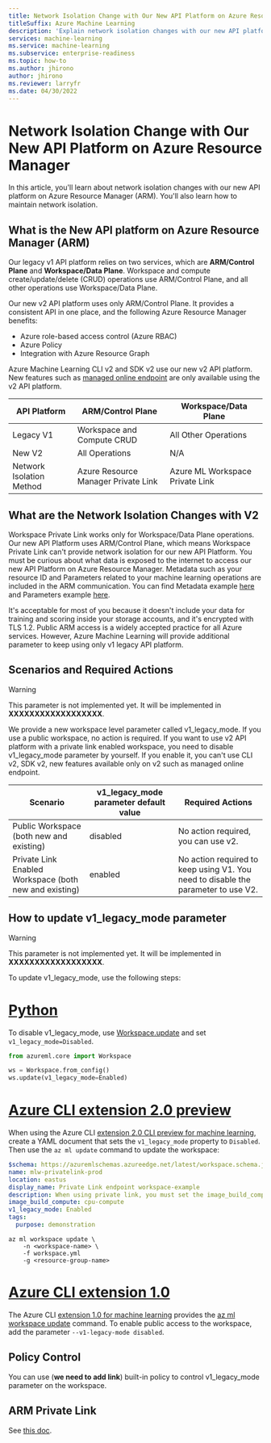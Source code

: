 ```yaml
---
title: Network Isolation Change with Our New API Platform on Azure Resource Manager
titleSuffix: Azure Machine Learning
description: 'Explain network isolation changes with our new API platform on Azure Resource Manager and how to maintain network isolation'
services: machine-learning
ms.service: machine-learning
ms.subservice: enterprise-readiness
ms.topic: how-to
ms.author: jhirono
author: jhirono
ms.reviewer: larryfr
ms.date: 04/30/2022
---
```


# Network Isolation Change with Our New API Platform on Azure Resource Manager

In this article, you'll learn about network isolation changes with our new API platform on Azure Resource Manager (ARM). You'll also learn how to maintain network isolation.

## What is the New API platform on Azure Resource Manager (ARM)

Our legacy v1 API platform relies on two services, which are __ARM/Control Plane__ and __Workspace/Data Plane__. Workspace and compute create/update/delete (CRUD) operations use ARM/Control Plane, and all other operations use Workspace/Data Plane. 

Our new v2 API platform uses only ARM/Control Plane. It provides a consistent API in one place, and the following Azure Resource Manager benefits:
* Azure role-based access control (Azure RBAC)
* Azure Policy
* Integration with Azure Resource Graph

Azure Machine Learning CLI v2 and SDK v2 use our new v2 API platform. New features such as [managed online endpoint](concept-endpoints.md) are only available using the v2 API platform.

|API Platform|ARM/Control Plane|Workspace/Data Plane|
|---|---|---|
|Legacy V1|Workspace and Compute CRUD|All Other Operations|
|New V2|All Operations|N/A|
|Network Isolation Method|Azure Resource Manager Private Link|Azure ML Workspace Private Link|

## What are the Network Isolation Changes with V2

Workspace Private Link works only for Workspace/Data Plane operations. Our new API Platform uses ARM/Control Plane, which means Workspace Private Link can't provide network isolation for our new API Platform. You must be curious about what data is exposed to the internet to access our new API Platform on Azure Resource Manager. Metadata such as your resource ID and Parameters related to your machine learning operations are included in the ARM communication. You can find Metadata example [here](/rest/api/azureml/jobs/create-or-update) and Parameters example [here](/azure/machine-learning/reference-yaml-job-command). 

It's acceptable for most of you because it doesn't include your data for training and scoring inside your storage accounts, and it's encrypted with TLS 1.2. Public ARM access is a widely accepted practice for all Azure services. However, Azure Machine Learning will provide additional parameter to keep using only v1 legacy API platform.

## Scenarios and Required Actions

>[!WARNING]
>This parameter is not implemented yet. It will be implemented in **XXXXXXXXXXXXXXXXXX**.

We provide a new workspace level parameter called v1_legacy_mode. If you use a public workspace, no action is required. If you want to use v2 API platform with a private link enabled workspace, you need to disable v1_legacy_mode parameter by yourself. If you enable it, you can't use CLI v2, SDK v2, new features available only on v2 such as managed online endpoint.

|Scenario|v1_legacy_mode parameter default value|Required Actions|
|---|---|---|
|Public Workspace (both new and existing)| disabled | No action required, you can use v2.|
|Private Link Enabled Workspace (both new and existing)| enabled |No action required to keep using V1. You need to disable the parameter to use V2.|

## How to update v1_legacy_mode parameter

>[!WARNING]
>This parameter is not implemented yet. It will be implemented in **XXXXXXXXXXXXXXXXXX**.

To update v1_legacy_mode, use the following steps:

# [Python](#tab/python)

To disable v1_legacy_mode, use [Workspace.update](/python/api/azureml-core/azureml.core.workspace(class)#update-friendly-name-none--description-none--tags-none--image-build-compute-none--service-managed-resources-settings-none--primary-user-assigned-identity-none--allow-public-access-when-behind-vnet-none-) and set `v1_legacy_mode=Disabled`.

```python
from azureml.core import Workspace

ws = Workspace.from_config()
ws.update(v1_legacy_mode=Enabled)
```


# [Azure CLI extension 2.0 preview](#tab/azurecliextensionv2)

When using the Azure CLI [extension 2.0 CLI preview for machine learning](how-to-configure-cli.md), create a YAML document that sets the `v1_legacy_mode` property to `Disabled`. Then use the `az ml update` command to update the workspace:

```yml
$schema: https://azuremlschemas.azureedge.net/latest/workspace.schema.json
name: mlw-privatelink-prod
location: eastus
display_name: Private Link endpoint workspace-example
description: When using private link, you must set the image_build_compute property to a cluster name to use for Docker image environment building. You can also specify whether the workspace should be accessible over the internet.
image_build_compute: cpu-compute
v1_legacy_mode: Enabled
tags:
  purpose: demonstration
```

```azurecli
az ml workspace update \
    -n <workspace-name> \
    -f workspace.yml
    -g <resource-group-name>
```

# [Azure CLI extension 1.0](#tab/azurecliextensionv1)

The Azure CLI [extension 1.0 for machine learning](reference-azure-machine-learning-cli.md) provides the [az ml workspace update](/cli/azure/ml/workspace#az-ml-workspace-update) command. To enable public access to the workspace, add the parameter `--v1-legacy-mode disabled`.


## Policy Control

You can use (**we need to add link**) built-in policy to control v1_legacy_mode parameter on the workspace.

## ARM Private Link

See [this doc](/azure/azure-resource-manager/management/create-private-link-access-portal).